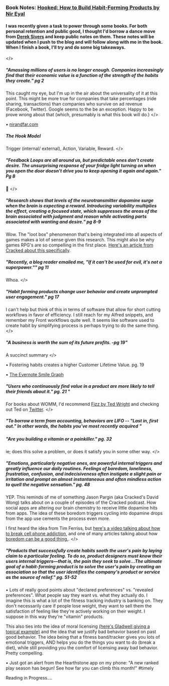 ### Book Notes: [Hooked: How to Build Habit-Forming Products by Nir Eyal](https://www.amazon.com/Hooked-How-Build-Habit-Forming-Products/dp/1591847788/)

#### I was recently given a task to power through some books. For both personal retention and public good, I thought I'd borrow a dance move from [Derek Sivers](https://sivers.org/book) and keep public notes on them. These notes will be updated when I push to the blog and will follow along with me in the book. When I finish a book, I'll try and do some big takeaways. 

</>

##### "Amassing millions of users is no longer enough. Companies increasingly find that their economic value is a function of the strength of the habits they create." pg 2 

This caught my eye, but I'm up in the air about the universality of it at this point. This might be more true for companies that take percentages (ride sharing, transactions) than companies who survive on ad revenue (Facebook, Twitter). Google seems to the be an exception. Happy to be prove wrong about that (which, presumably is what this book will do.) </>

• [nirandfar.com](https://www.nirandfar.com/) 

##### The Hook Model

Trigger (internal/ external), Action, Variable, Reward. </>

##### "Feedback Loops are all around us, but predictable ones don't create desire. The unsurprising response of your fridge light turning on when you open the door doesn't drive you to keep opening it again and again." Pg 8

🤔 </>

##### "Research shows that levels of the neurotransmitter dopamine surge when the brain is expecting a reward. Introducing variability multiplies the effect, creating a focused state, which suppresses the areas of the brain associated with judgment and reason while activating parts associated with wanting and desire." pg 8-9 

Wow. The "loot box" phenomenon that's being integrated into all aspects of games makes a lot of sense given this research. This might also be why games RPG's are so compelling in the first place. [Here's an article from Cracked about this specifically](http://www.cracked.com/article_18461_5-creepy-ways-video-games-are-trying-to-get-you-addicted.html).

##### "Recently, a blog reader emailed me, "If it can't be used for evil, it's not a superpower."" pg 11

Whoa. </>

##### "Habit forming products change user behavior and create unprompted user engagement." pg 17

I can't help but think of this in terms of software that allow for short cutting workflows in favor of efficiency. I still reach for my Alfred snippets, and remember my Front workflows quite well. It seems like software used to create habit by simplifying process is perhaps trying to do the same thing. </>

##### "A business is worth the sum of its future profits. -pg 19"

A succinct summary </>

• Fostering habits creates a higher Customer Lifetime Value. pg. 19

• [The Evernote Smile Graph](https://techcrunch.com/2012/11/04/should-your-startup-go-freemium/evernote-smile-graph/)

##### "Users who continuously find value in a product are more likely to tell their friends about it." pg. 21 "

For books about WOMM, I'd recommend [Fizz by Ted Wright](https://www.amazon.com/Fizz-Harness-Power-Marketing-Growth/dp/0071835741/) and checking out Ted on [Twitter](https://twitter.com/TedWrightMedia). </>

##### "To borrow a term from accounting, behaviors are LIFO -- "Last in, first out." In other words, the habits you've most recently acquired "

##### "Are you building a vitamin or a painkiller." pg. 32

ie; does this solve a problem, or does it satisfy you in some other way. </>

##### "Emotions, particularly negative ones, are powerful internal triggers and greatly influence our daily routines. Feelings of boredom, loneliness, frustration, confusion, and indecisiveness often instigate a slight pain or irritation and prompt an almost instantaneous and often mindless action to quell the negative sensation." pg. 48 

YEP. This reminds of me of something Jason Pargin (aka Cracked's David Wong) talks about on a couple of episodes of the Cracked podcast. How social apps are altering our brain chemistry to receive little dopamine hits from apps. The idea of these boredom triggers cycling into dopamine drops from the app use cements the process even more. 

I first heard the idea from Tim Ferriss, but [here's a video talking about how to break cell phone addiction](https://www.theatlantic.com/video/index/480240/adventures-in-grayscale/), and one of many articles talking about how [boredom can be a good thing.](https://www.fastcompany.com/3042046/the-science-behind-how-boredom-benefits-creative-thought). </>

##### "Products that successfully create habits sooth the user's pain by laying claim to a particular feeling. To do so, product designers must know their users internal triggers––that is, the pain they seek to solve...The ultimate goal of a habit-forming product is to solve the user's pain by creating an association so that the user identifies the company's product or service as the source of relief." pg. 51-52

• Lots of really good points about "declared preferences" vs. "revealed preferences". What people say they want vs. what they actually do. I imagine this is what a lot of the fitness tracking industry is banking on. They don't necessarily care if people lose weight, they want to sell them the satisfaction of feeling like they're actively working on their weight. I suppose in this way they're "vitamin" products. 

This also ties into the idea of moral licensing [(here's Gladwell giving a topical example)](https://www.youtube.com/watch?v=rjf8b_LLZ6g) and the idea that we justify bad behavior based on past good behavior. The idea being that a fitness band/tracker gives you lots of emotional triggers, AND helps you do the things you want to do (break a diet), while still providing you the comfort of licensing away bad behavior. Pretty compelling. 

• Just got an alert from the Hearthstone app on my phone: "A new ranked play season has begun! See how far you can climb this month!" #timely

Reading in Progress....
